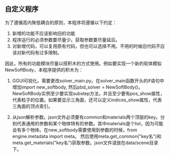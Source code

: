 ## 自定义程序

为了遵循高内聚低耦合的原则，本程序将遵循以下约定：
1. 新增的功能不应该影响旧的功能
2. 程序运行的必须参数要尽量少。获取参数要尽量延后。
3. 对新增代码，可以复用原有代码，但也可以选择不用。不用的时候旧代码不应该对新代码有过多限制。


因此，所有的功能模块尽量以搭积木的方式使用。例如要实现一个新的软体模拟NewSoftBody，本程序提供的积木为：
1. GGUI可视化。需要更改solver_main.py。在solver_main函数开头的if语句中增加import new_softbody, 然后pbd_solver = NewSoftBody()。NewSoftBody实例至少要实现substep方法，并且至少要有pos_show属性，代表粒子的位置。如果要显示三角面，还可以定义indices_show属性，代表三角面的顶点索引。

2. 从json解析参数。json文件必须要有common和materials两个顶层的key。分别代表通用的参数和某个物体特有的参数。其中materials是个list，因为可能会有多个物体。在new_softbody需要使用到参数的时候，from engine.metadata import meta。 然后使用meta.get_common("key名")和meta.get_materials("key名")获取参数。json文件请放在data/scene目录下。